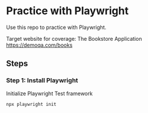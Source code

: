 # Practice with Playwright 
Use this repo to practice with Playwright.

Target website for coverage: The Bookstore Application
https://demoqa.com/books

## Steps

### Step 1: Install Playwright
Initialize Playwright Test framework

```
npx playwright init
```